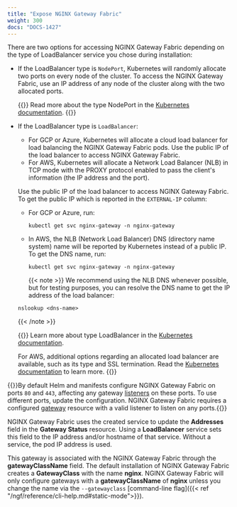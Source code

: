 ```yaml
---
title: "Expose NGINX Gateway Fabric"
weight: 300
docs: "DOCS-1427"
---
```


There are two options for accessing NGINX Gateway Fabric depending on the type of LoadBalancer service you chose during installation:

- If the LoadBalancer type is `NodePort`, Kubernetes will randomly allocate two ports on every node of the cluster.
  To access the NGINX Gateway Fabric, use an IP address of any node of the cluster along with the two allocated ports.

  {{<tip>}} Read more about the type NodePort in the [Kubernetes documentation](https://kubernetes.io/docs/concepts/services-networking/service/#type-nodeport). {{</tip>}}

- If the LoadBalancer type is `LoadBalancer`:

  - For GCP or Azure, Kubernetes will allocate a cloud load balancer for load balancing the NGINX Gateway Fabric pods.
    Use the public IP of the load balancer to access NGINX Gateway Fabric.
  - For AWS, Kubernetes will allocate a Network Load Balancer (NLB) in TCP mode with the PROXY protocol enabled to pass
    the client's information (the IP address and the port).

  Use the public IP of the load balancer to access NGINX Gateway Fabric. To get the public IP which is reported in the `EXTERNAL-IP` column:

  - For GCP or Azure, run:

    ```shell
    kubectl get svc nginx-gateway -n nginx-gateway
    ```

  - In AWS, the NLB (Network Load Balancer) DNS (directory name system) name will be reported by Kubernetes instead of a public IP. To get the DNS name, run:

    ```shell
    kubectl get svc nginx-gateway -n nginx-gateway
    ```

    {{< note >}} We recommend using the NLB DNS whenever possible, but for testing purposes, you can resolve the DNS name to get the IP address of the load balancer:

  ```shell
  nslookup <dns-name>
  ```

    {{< /note >}}

  {{<tip>}} Learn more about type LoadBalancer in the [Kubernetes documentation](https://kubernetes.io/docs/concepts/services-networking/service/#type-loadbalancer).

  For AWS, additional options regarding an allocated load balancer are available, such as its type and SSL
  termination. Read the [Kubernetes documentation](https://kubernetes.io/docs/concepts/services-networking/service/#type-loadbalancer) to learn more.
  {{</tip>}}

{{<important>}}By default Helm and manifests configure NGINX Gateway Fabric on ports `80` and `443`, affecting any gateway [listeners](https://gateway-api.sigs.k8s.io/references/spec/#gateway.networking.k8s.io/v1.Listener) on these ports. To use different ports, update the configuration. NGINX Gateway Fabric requires a configured [gateway](https://gateway-api.sigs.k8s.io/api-types/gateway/#gateway) resource with a valid listener to listen on any ports.{{</important>}}

NGINX Gateway Fabric uses the created service to update the **Addresses** field in the **Gateway Status** resource. Using a **LoadBalancer** service sets this field to the IP address and/or hostname of that service. Without a service, the pod IP address is used.

This gateway is associated with the NGINX Gateway Fabric through the **gatewayClassName** field. The default installation of NGINX Gateway Fabric creates a **GatewayClass** with the name **nginx**. NGINX Gateway Fabric will only configure gateways with a **gatewayClassName** of **nginx** unless you change the name via the `--gatewayclass` [command-line flag]({{< ref "/ngf/reference/cli-help.md#static-mode">}}).
